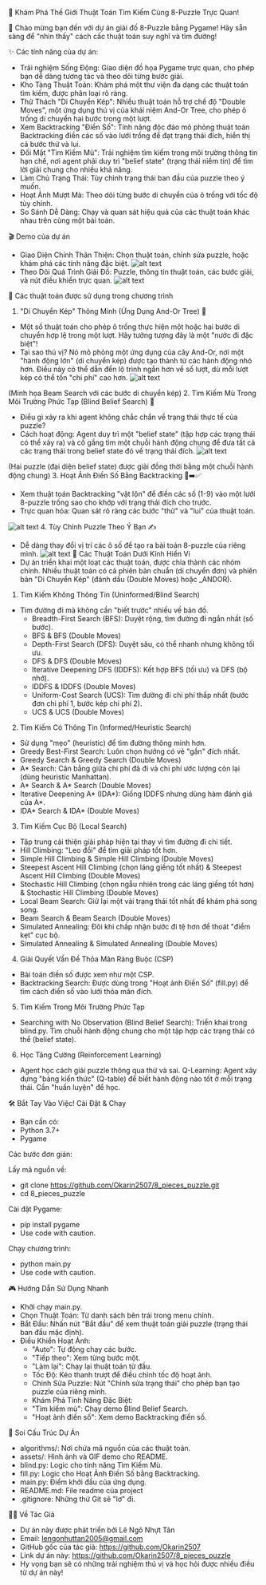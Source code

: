 🧩 Khám Phá Thế Giới Thuật Toán Tìm Kiếm Cùng 8-Puzzle Trực Quan! 

🚀 Chào mừng bạn đến với dự án giải đố 8-Puzzle bằng Pygame! Hãy sẵn sàng để "nhìn thấy" cách cấc thuật toán suy nghĩ và tìm đường!
  
✨ Các tính năng của dự án:
   * Trải nghiệm Sống Động: Giao diện đồ họa Pygame trực quan, cho phép bạn dễ dàng tương tác và theo dõi từng bước giải.
   * Kho Tàng Thuật Toán: Khám phá một thư viện đa dạng các thuật toán tìm kiếm, được phân loại rõ ràng.
   * Thử Thách "Di Chuyển Kép": Nhiều thuật toán hỗ trợ chế độ "Double Moves", một ứng dụng thú vị của khái niệm And-Or Tree, cho phép ô trống di chuyển hai bước trong một lượt.
   * Xem Backtracking "Điền Số": Tính năng độc đáo mô phỏng thuật toán Backtracking điền các số vào lưới trống để đạt trạng thái đích, hiển thị cả bước thử và lui.
   * Đối Mặt "Tìm Kiếm Mù": Trải nghiệm tìm kiếm trong môi trường thông tin hạn chế, nơi agent phải duy trì "belief state" (trạng thái niềm tin) để tìm lời giải chung cho nhiều khả năng.
   * Làm Chủ Trạng Thái: Tùy chỉnh trạng thái ban đầu của puzzle theo ý muốn.
   * Hoạt Ảnh Mượt Mà: Theo dõi từng bước di chuyển của ô trống với tốc độ tùy chỉnh.
   * So Sánh Dễ Dàng: Chạy và quan sát hiệu quả của các thuật toán khác nhau trên cùng một bài toán.
     
🎬 Demo của dự án
   * Giao Diện Chính Thân Thiện: Chọn thuật toán, chỉnh sửa puzzle, hoặc khám phá các tính năng đặc biệt.
     ![alt text](assets/demo_main_menu.gif)
   * Theo Dõi Quá Trình Giải Đố: Puzzle, thông tin thuật toán, các bước giải, và nút điều khiển trực quan.
     ![alt text](assets/demo_solver_interface.gif)
     
🌟 Các thuật toán được sử dụng trong chương trình

1. "Di Chuyển Kép" Thông Minh (Ứng Dụng And-Or Tree) 🔄
* Một số thuật toán cho phép ô trống thực hiện một hoặc hai bước di chuyển hợp lệ trong một lượt. Hãy tưởng tượng đây là một "nước đi đặc biệt"!
* Tại sao thú vị? Nó mô phỏng một ứng dụng của cây And-Or, nơi một "hành động lớn" (di chuyển kép) được tạo thành từ các hành động nhỏ hơn. Điều này có thể dẫn đến lộ trình ngắn hơn về số lượt, dù mỗi lượt kép có thể tốn "chi phí" cao hơn.
![alt text](assets/demo_double_moves.gif)

(Minh họa Beam Search với các bước di chuyển kép)
2. Tìm Kiếm Mù Trong Môi Trường Phức Tạp (Blind Belief Search) 🙈
* Điều gì xảy ra khi agent không chắc chắn về trạng thái thực tế của puzzle?
* Cách hoạt động: Agent duy trì một "belief state" (tập hợp các trạng thái có thể xảy ra) và cố gắng tìm một chuỗi hành động chung để đưa tất cả các trạng thái trong belief state đó về trạng thái đích.
![alt text](assets/demo_blind_search.gif)

(Hai puzzle (đại diện belief state) được giải đồng thời bằng một chuỗi hành động chung)
3. Hoạt Ảnh Điền Số Bằng Backtracking 🔢➡️✅
* Xem thuật toán Backtracking "vật lộn" để điền các số (1-9) vào một lưới 8-puzzle trống sao cho khớp với trạng thái đích cho trước.
* Trực quan hóa: Quan sát rõ ràng các bước "thử" và "lui" của thuật toán.

![alt text](assets/demo_fill_animation.gif)
4. Tùy Chỉnh Puzzle Theo Ý Bạn ✍️
* Dễ dàng thay đổi vị trí các ô số để tạo ra bài toán 8-puzzle của riêng mình.
![alt text](assets/demo_edit_state.gif)
🔬 Các Thuật Toán Dưới Kính Hiển Vi
* Dự án triển khai một loạt các thuật toán, được chia thành các nhóm chính. Nhiều thuật toán có cả phiên bản chuẩn (di chuyển đơn) và phiên bản "Di Chuyển Kép" (đánh dấu (Double Moves) hoặc _ANDOR).
1. Tìm Kiếm Không Thông Tin (Uninformed/Blind Search)
* Tìm đường đi mà không cần "biết trước" nhiều về bản đồ.
   * Breadth-First Search (BFS): Duyệt rộng, tìm đường đi ngắn nhất (số bước).
   * BFS & BFS (Double Moves)
   * Depth-First Search (DFS): Duyệt sâu, có thể nhanh nhưng không tối ưu.
   * DFS & DFS (Double Moves)
   * Iterative Deepening DFS (IDDFS): Kết hợp BFS (tối ưu) và DFS (bộ nhớ).
   * IDDFS & IDDFS (Double Moves)
   * Uniform-Cost Search (UCS): Tìm đường đi chi phí thấp nhất (bước đơn chi phí 1, bước kép chi phí 2).
   * UCS & UCS (Double Moves)
2. Tìm Kiếm Có Thông Tin (Informed/Heuristic Search)
* Sử dụng "mẹo" (heuristic) để tìm đường thông minh hơn.
* Greedy Best-First Search: Luôn chọn hướng có vẻ "gần" đích nhất.
* Greedy Search & Greedy Search (Double Moves)
* A* Search: Cân bằng giữa chi phí đã đi và chi phí ước lượng còn lại (dùng heuristic Manhattan).
* A* Search & A* Search (Double Moves)
* Iterative Deepening A* (IDA*): Giống IDDFS nhưng dùng hàm đánh giá của A*.
* IDA* Search & IDA* (Double Moves)
3. Tìm Kiếm Cục Bộ (Local Search)
* Tập trung cải thiện giải pháp hiện tại thay vì tìm đường đi chi tiết.
* Hill Climbing: "Leo đồi" để tìm giải pháp tốt hơn.
* Simple Hill Climbing & Simple Hill Climbing (Double Moves)
* Steepest Ascent Hill Climbing (chọn láng giềng tốt nhất) & Steepest Ascent Hill Climbing (Double Moves)
* Stochastic Hill Climbing (chọn ngẫu nhiên trong các láng giềng tốt hơn) & Stochastic Hill Climbing (Double Moves)
* Local Beam Search: Giữ lại một vài trạng thái tốt nhất để khám phá song song.
* Beam Search & Beam Search (Double Moves)
* Simulated Annealing: Đôi khi chấp nhận bước đi tệ hơn để thoát "điểm kẹt" cục bộ.
* Simulated Annealing & Simulated Annealing (Double Moves)
4. Giải Quyết Vấn Đề Thỏa Mãn Ràng Buộc (CSP)
* Bài toán điền số được xem như một CSP.
* Backtracking Search: Được dùng trong "Hoạt ảnh Điền Số" (fill.py) để tìm cách điền số vào lưới thỏa mãn đích.
5. Tìm Kiếm Trong Môi Trường Phức Tạp
* Searching with No Observation (Blind Belief Search): Triển khai trong blind.py. Tìm chuỗi hành động chung cho một tập hợp các trạng thái có thể (belief state).
6. Học Tăng Cường (Reinforcement Learning)
* Agent học cách giải puzzle thông qua thử và sai.
Q-Learning: Agent xây dựng "bảng kiến thức" (Q-table) để biết hành động nào tốt ở mỗi trạng thái. Cần "huấn luyện" để học.

🛠️ Bắt Tay Vào Việc! Cài Đặt & Chạy
* Bạn cần có:
* Python 3.7+
* Pygame
  
Các bước đơn giản:

Lấy mã nguồn về:

* git clone https://github.com/Okarin2507/8_pieces_puzzle.git
* cd 8_pieces_puzzle

Cài đặt Pygame:
* pip install pygame
* Use code with caution.

Chạy chương trình:
* python main.py
* Use code with caution.

🎮 Hướng Dẫn Sử Dụng Nhanh
* Khởi chạy main.py.
* Chọn Thuật Toán: Từ danh sách bên trái trong menu chính.
* Bắt Đầu: Nhấn nút "Bắt đầu" để xem thuật toán giải puzzle (trạng thái ban đầu mặc định).
* Điều Khiển Hoạt Ảnh:
   * "Auto": Tự động chạy các bước.
   * "Tiếp theo": Xem từng bước một.
   * "Làm lại": Chạy lại thuật toán từ đầu.
   * Tốc Độ: Kéo thanh trượt để điều chỉnh tốc độ hoạt ảnh.
   * Chỉnh Sửa Puzzle: Nút "Chỉnh sửa trạng thái" cho phép bạn tạo puzzle của riêng mình.
   * Khám Phá Tính Năng Đặc Biệt:
   * "Tìm kiếm mù": Chạy demo Blind Belief Search.
   * "Hoạt ảnh điền số": Xem demo Backtracking điền số.
     
📂 Soi Cấu Trúc Dự Án
* algorithms/: Nơi chứa mã nguồn của các thuật toán.
* assets/: Hình ảnh và GIF demo cho README.
* blind.py: Logic cho tính năng Tìm Kiếm Mù.
* fill.py: Logic cho Hoạt Ảnh Điền Số bằng Backtracking.
* main.py: Điểm khởi đầu của ứng dụng.
* README.md: File readme của project
* .gitignore: Những thứ Git sẽ "lơ" đi.
  
👨‍💻 Về Tác Giả
* Dự án này được phát triển bởi Lê Ngô Nhựt Tân
* Email: lengonhuttan2005@gmail.com
* GitHub gốc của tác giả: https://github.com/Okarin2507
* Link dự án này: https://github.com/Okarin2507/8_pieces_puzzle
* Hy vọng bạn sẽ có những trải nghiệm thú vị và học hỏi được nhiều điều từ dự án này! 

